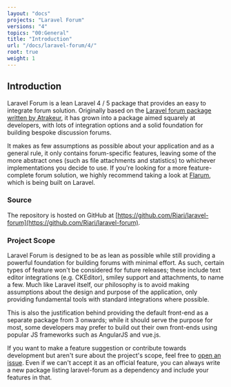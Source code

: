 ```yaml
---
layout: "docs"
projects: "Laravel Forum"
versions: "4"
topics: "00:General"
title: "Introduction"
url: "/docs/laravel-forum/4/"
root: true
weight: 1
---
```


## Introduction

Laravel Forum is a lean Laravel 4 / 5 package that provides an easy to integrate forum solution. Originally based on the [Laravel forum package written by Atrakeur](https://github.com/Atrakeur/laravel-forum), it has grown into a package aimed squarely at developers, with lots of integration options and a solid foundation for building bespoke discussion forums.

It makes as few assumptions as possible about your application and as a general rule, it only contains forum-specific features, leaving some of the more abstract ones (such as file attachments and statistics) to whichever implementations you decide to use. If you're looking for a more feature-complete forum solution, we highly recommend taking a look at [Flarum](http://flarum.org/), which is being built on Laravel.

### Source

The repository is hosted on GitHub at [https://github.com/Riari/laravel-forum](https://github.com/Riari/laravel-forum).

### Project Scope

Laravel Forum is designed to be as lean as possible while still providing a powerful foundation for building forums with minimal effort. As such, certain types of feature won't be considered for future releases; these include text editor integrations (e.g. CKEditor), smiley support and attachments, to name a few. Much like Laravel itself, our philosophy is to avoid making assumptions about the design and purpose of the application, only providing fundamental tools with standard integrations where possible.

This is also the justification behind providing the default front-end as a separate package from 3 onwards; while it should serve the purpose for most, some developers may prefer to build out their own front-ends using popular JS frameworks such as AngularJS and vue.js.

If you want to make a feature suggestion or contribute towards development but aren't sure about the project's scope, feel free to [open an issue](https://github.com/Riari/laravel-forum/issues/new). Even if we can't accept it as an official feature, you can always write a new package listing laravel-forum as a dependency and include your features in that.
